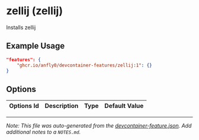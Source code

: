 
# zellij (zellij)

Installs zellij

## Example Usage

```json
"features": {
    "ghcr.io/anfly0/devcontainer-features/zellij:1": {}
}
```

## Options

| Options Id | Description | Type | Default Value |
|-----|-----|-----|-----|




---

_Note: This file was auto-generated from the [devcontainer-feature.json](https://github.com/anfly0/devcontainer-features/blob/main/src/zellij/devcontainer-feature.json).  Add additional notes to a `NOTES.md`._
